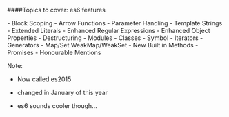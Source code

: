 ####Topics to cover: es6 features

<div class="small">
- Block Scoping
- Arrow Functions
- Parameter Handling
- Template Strings
- Extended Literals
- Enhanced Regular Expressions
- Enhanced Object Properties
- Destructuring
- Modules
- Classes
- Symbol
- Iterators
- Generators
- Map/Set WeakMap/WeakSet
- New Built in Methods
- Promises
- Honourable Mentions

Note:
- Now called es2015

- changed in January of this year

- es6 sounds cooler though...
